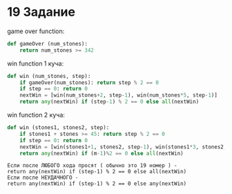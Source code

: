 # 19 Задание

game over function:
```python
def gameOver (num_stones):
    return num_stones >= 342
```

win function 1 куча:
```python
def win (num_stones, step):
    if gameOver(num_stones): return step % 2 == 0
    if step == 0: return 0
    nextWin = [win(num_stones+2, step-1), win(num_stones*5, step-1)]
    return any(nextWin) if (step-1) % 2 == 0 else all(nextWin)
```

win function 2 куча:
```python
def win (stones1, stones2, step):
    if stones1 + stones >= 45: return step % 2 == 0
    if step == 0: return 0
    nextWin = [win(stones1+1, stones2, step-1), win(stones1*3, stones2, step-1), win(stones1, stones2*3, step-1), win(stones1, stones2*3, step-1), ]
    return any(nextWin) if (m-1)%2 == 0 else all(nextWin)
```

    Если после ЛЮБОГО хода просят ( обычно это 19 номер ) -
    return any(nextWin) if (step-1) % 2 == 0 else all(nextWin)
    Если после НЕУДАЧНОГО - 
    return any(nextWin) if (step-1) % 2 == 0 else any(nextWin)